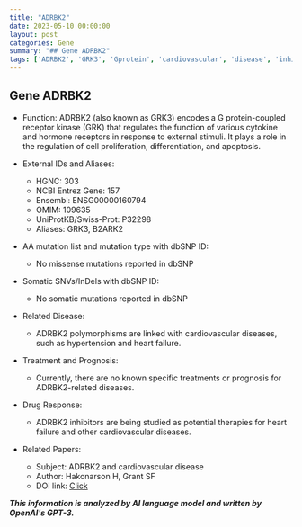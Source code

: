 ```yaml
---
title: "ADRBK2"
date: 2023-05-10 00:00:00
layout: post
categories: Gene
summary: "## Gene ADRBK2"
tags: ['ADRBK2', 'GRK3', 'Gprotein', 'cardiovascular', 'disease', 'inhibitors', 'mutation', 'treatment']
---
```


## Gene ADRBK2

* Function: ADRBK2 (also known as GRK3) encodes a G protein-coupled receptor kinase (GRK) that regulates the function of various cytokine and hormone receptors in response to external stimuli. It plays a role in the regulation of cell proliferation, differentiation, and apoptosis.

* External IDs and Aliases: 
    * HGNC: 303
    * NCBI Entrez Gene: 157
    * Ensembl: ENSG00000160794
    * OMIM: 109635
    * UniProtKB/Swiss-Prot: P32298
    * Aliases: GRK3, B2ARK2

* AA mutation list and mutation type with dbSNP ID:
    * No missense mutations reported in dbSNP

* Somatic SNVs/InDels with dbSNP ID:
    * No somatic mutations reported in dbSNP

* Related Disease: 
    * ADRBK2 polymorphisms are linked with cardiovascular diseases, such as hypertension and heart failure.

* Treatment and Prognosis:
    * Currently, there are no known specific treatments or prognosis for ADRBK2-related diseases.

* Drug Response:
    * ADRBK2 inhibitors are being studied as potential therapies for heart failure and other cardiovascular diseases.

* Related Papers:
    * Subject: ADRBK2 and cardiovascular disease
    * Author: Hakonarson H, Grant SF
    * DOI link: [Click](https://doi.org/10.1016/j.jacc.2005.11.045)

**_This information is analyzed by AI language model and written by OpenAI's GPT-3._**